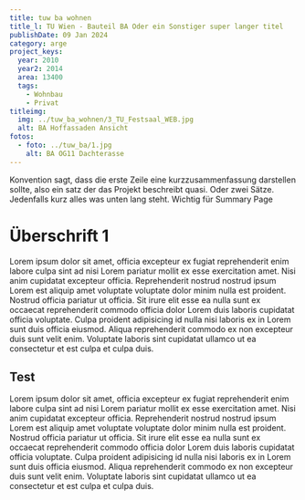 ```yaml
---
title: tuw ba wohnen
title_l: TU Wien - Bauteil BA Oder ein Sonstiger super langer titel
publishDate: 09 Jan 2024
category: arge
project_keys:
  year: 2010
  year2: 2014
  area: 13400
  tags:
    - Wohnbau
    - Privat
titleimg:
  img: ../tuw_ba_wohnen/3_TU_Festsaal_WEB.jpg
  alt: BA Hoffassaden Ansicht
fotos:
  - foto: ../tuw_ba/1.jpg
    alt: BA OG11 Dachterasse
---
```

Konvention sagt, dass die erste Zeile eine kurzzusammenfassung darstellen sollte, also ein satz der das Projekt beschreibt quasi. Oder zwei Sätze. Jedenfalls kurz alles was unten lang steht. Wichtig für Summary Page
# Überschrift 1
Lorem ipsum dolor sit amet, officia excepteur ex fugiat reprehenderit enim labore culpa sint ad nisi Lorem pariatur mollit ex esse exercitation amet. Nisi anim cupidatat excepteur officia. Reprehenderit nostrud nostrud ipsum Lorem est aliquip amet voluptate voluptate dolor minim nulla est proident. Nostrud officia pariatur ut officia. Sit irure elit esse ea nulla sunt ex occaecat reprehenderit commodo officia dolor Lorem duis laboris cupidatat officia voluptate. Culpa proident adipisicing id nulla nisi laboris ex in Lorem sunt duis officia eiusmod. Aliqua reprehenderit commodo ex non excepteur duis sunt velit enim. Voluptate laboris sint cupidatat ullamco ut ea consectetur et est culpa et culpa duis.
## Test
Lorem ipsum dolor sit amet, officia excepteur ex fugiat reprehenderit enim labore culpa sint ad nisi Lorem pariatur mollit ex esse exercitation amet. Nisi anim cupidatat excepteur officia. Reprehenderit nostrud nostrud ipsum Lorem est aliquip amet voluptate voluptate dolor minim nulla est proident. Nostrud officia pariatur ut officia. Sit irure elit esse ea nulla sunt ex occaecat reprehenderit commodo officia dolor Lorem duis laboris cupidatat officia voluptate. Culpa proident adipisicing id nulla nisi laboris ex in Lorem sunt duis officia eiusmod. Aliqua reprehenderit commodo ex non excepteur duis sunt velit enim. Voluptate laboris sint cupidatat ullamco ut ea consectetur et est culpa et culpa duis.
